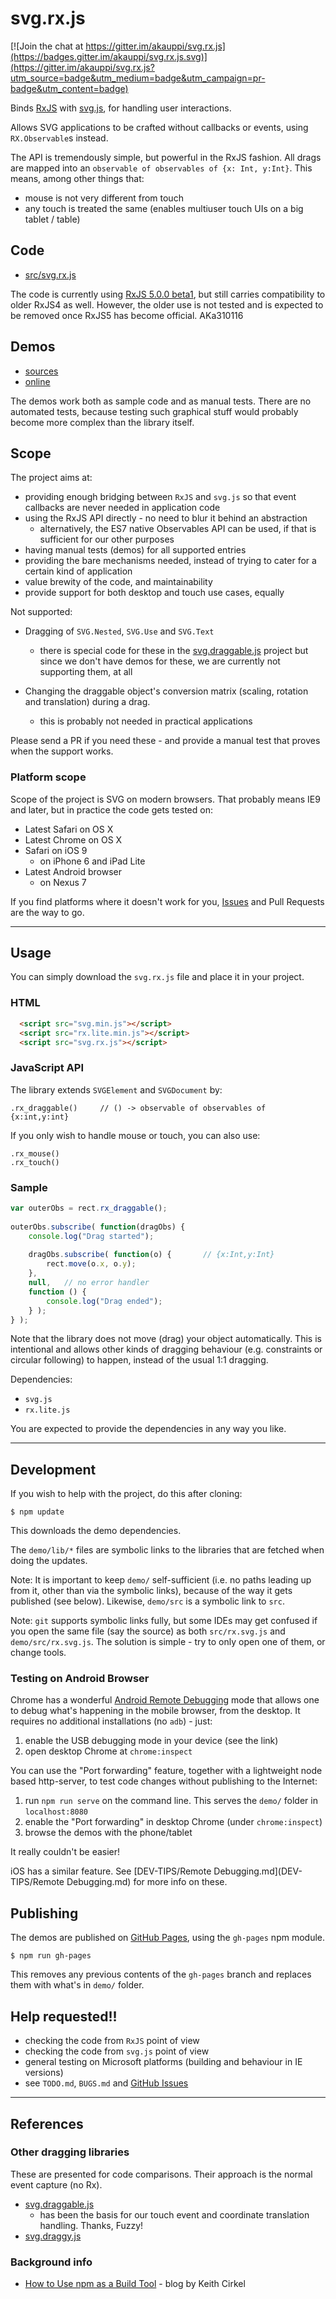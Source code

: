 # svg.rx.js

[![Join the chat at https://gitter.im/akauppi/svg.rx.js](https://badges.gitter.im/akauppi/svg.rx.js.svg)](https://gitter.im/akauppi/svg.rx.js?utm_source=badge&utm_medium=badge&utm_campaign=pr-badge&utm_content=badge)

Binds [RxJS](https://github.com/Reactive-Extensions/RxJS) with [svg.js](https://github.com/wout/svg.js), for handling user interactions.

Allows SVG applications to be crafted without callbacks or events, using `RX.Observable`s instead.

The API is tremendously simple, but powerful in the RxJS fashion. All drags are mapped into an `observable of observables of {x: Int, y:Int}`. This means, among other things that:

- mouse is not very different from touch
- any touch is treated the same (enables multiuser touch UIs on a big tablet / table)



## Code

- [src/svg.rx.js](src/svg.rx.js)

The code is currently using [RxJS 5.0.0 beta1](https://github.com/ReactiveX/RxJS), but still carries compatibility to older RxJS4 as well. However, the older use is not tested and is expected to be removed once RxJS5 has become official. AKa310116

## Demos

- [sources](demo/)
- [online](http://akauppi.github.io/svg.rx.js/index.html)

The demos work both as sample code and as manual tests. There are no automated tests, because testing such graphical stuff would probably become more complex than the library itself. 

<!--
Ideas for how to make automated tests are of course appreciated.
-->

## Scope

The project aims at:

- providing enough bridging between `RxJS` and `svg.js` so that event callbacks are never needed in application code
- using the RxJS API directly - no need to blur it behind an abstraction
  - alternatively, the ES7 native Observables API can be used, if that is sufficient for our other purposes
- having manual tests (demos) for all supported entries
- providing the bare mechanisms needed, instead of trying to cater for a certain kind of application
- value brewity of the code, and maintainability
- provide support for both desktop and touch use cases, equally
  
Not supported:
  
- Dragging of `SVG.Nested`, `SVG.Use` and `SVG.Text`
  - there is special code for these in the [svg.draggable.js](https://github.com/wout/svg.draggable.js) project but since we don't have demos for these, we are currently not supporting them, at all

- Changing the draggable object's conversion matrix (scaling, rotation and translation) during a drag.
  - this is probably not needed in practical applications

Please send a PR if you need these - and provide a manual test that proves when the support works.

### Platform scope

Scope of the project is SVG on modern browsers. That probably means IE9 and later, but in practice the code gets tested on:

- Latest Safari on OS X
- Latest Chrome on OS X
- Safari on iOS 9
  - on iPhone 6 and iPad Lite
- Latest Android browser 
  - on Nexus 7

If you find platforms where it doesn't work for you, [Issues](https://github.com/akauppi/svg.rx.js/issues) and Pull Requests are the way to go.


---

## Usage 

You can simply download the `svg.rx.js` file and place it in your project. 

<!-- Mention here about 'npm' once we distribute through it. AKa060116
-->

### HTML

```html
  <script src="svg.min.js"></script>
  <script src="rx.lite.min.js"></script>
  <script src="svg.rx.js"></script>
```

### JavaScript API

The library extends `SVGElement` and `SVGDocument` by:

```
.rx_draggable()		// () -> observable of observables of {x:int,y:int}
```

If you only wish to handle mouse or touch, you can also use:

```
.rx_mouse()
.rx_touch()
```


### Sample

```javascript
var outerObs = rect.rx_draggable();
    
outerObs.subscribe( function(dragObs) {
    console.log("Drag started");
    
    dragObs.subscribe( function(o) {       // {x:Int,y:Int}
        rect.move(o.x, o.y);
    },
    null, 	// no error handler
    function () {
        console.log("Drag ended");
	} );
} );
```

Note that the library does not move (drag) your object automatically. This is intentional and allows other kinds of dragging behaviour (e.g. constraints or circular following) to happen, instead of the usual 1:1 dragging.

Dependencies:

- `svg.js`
- `rx.lite.js`

You are expected to provide the dependencies in any way you like.

<!-- disabled (now using 4.0.6)
Note: `rx[.lite].js` 4.0.1 release has a bug that causes `fromEvent()` not to pass events to an observable. Avoid that release.
-->

---

## Development

If you wish to help with the project, do this after cloning:

```
$ npm update
```

This downloads the demo dependencies.

The `demo/lib/*` files are symbolic links to the libraries that are fetched when doing the updates.

Note: It is important to keep `demo/` self-sufficient (i.e. no paths leading up from it, other than via the symbolic links), because of the way it gets published (see below). Likewise, `demo/src` is a symbolic link to `src`.

Note: `git` supports symbolic links fully, but some IDEs may get confused if you open the same file (say the source) as both `src/rx.svg.js` and `demo/src/rx.svg.js`. The solution is simple - try to only open one of them, or change tools.

### Testing on Android Browser

Chrome has a wonderful [Android Remote Debugging](https://developer.chrome.com/devtools/docs/remote-debugging) mode that allows one to debug what's happening in the mobile browser, from the desktop. It requires no additional installations (no `adb`) - just:

1. enable the USB debugging mode in your device (see the link)
2. open desktop Chrome at `chrome:inspect`

You can use the "Port forwarding" feature, together with a lightweight node based http-server, to test code changes without publishing to the Internet:

1. run `npm run serve` on the command line. This serves the `demo/` folder in `localhost:8080`
2. enable the "Port forwarding" in desktop Chrome (under `chrome:inspect`)
3. browse the demos with the phone/tablet

It really couldn't be easier!

iOS has a similar feature. See [DEV-TIPS/Remote Debugging.md](DEV-TIPS/Remote Debugging.md) for more info on these.

## Publishing

The demos are published on [GitHub Pages](https://pages.github.com), using the `gh-pages` npm module.

```
$ npm run gh-pages
```

This removes any previous contents of the `gh-pages` branch and replaces them with what's in `demo/` folder. 


<!-- This does not really need to be public. At least not now. Think about once we are actually pulling svg.rx.js via npm, ourselves. AKa090116

## Packaging

The project is published via `npm`.

```
$ npm publish
```

The package is then visible [here](https://www.npmjs.com/package/svg.rx.js). You need to be properly registered with `npm` in order to publish packages.

### Adding versions

- Check that `CHANGELOG.md` is up to date
- Check that all manual demos work
- Check that the version in `package.json` is correct
-->

## Help requested!!

- checking the code from `RxJS` point of view
- checking the code from `svg.js` point of view
- general testing on Microsoft platforms (building and behaviour in IE versions)
- see `TODO.md`, `BUGS.md` and [GitHub Issues](https://github.com/akauppi/svg.rx.js/issues)

---

## References

### Other dragging libraries

These are presented for code comparisons. Their approach is the normal event capture (no Rx).

- [svg.draggable.js](https://github.com/wout/svg.draggable.js)
  - has been the basis for our touch event and coordinate translation handling. Thanks, Fuzzy!
- [svg.draggy.js](https://github.com/jillix/svg.draggy.js/)

### Background info

- [How to Use npm as a Build Tool](http://blog.keithcirkel.co.uk/how-to-use-npm-as-a-build-tool/) - blog by Keith Cirkel

<br />
